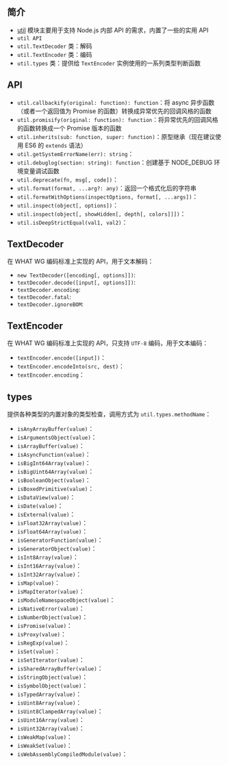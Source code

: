 ## 简介

+ [util](http://nodejs.cn/api/util.html) 模块主要用于支持 Node.js 内部 API 的需求，内置了一些的实用 API
+ `util API`
+ `util.TextDecoder` 类：解码
+ `util.TextEncoder` 类：编码
+ `util.types` 类：提供给 `TextEncoder` 实例使用的一系列类型判断函数 



## API

+ `util.callbackify(original: function): function`：将 async 异步函数（或者一个返回值为 Promise 的函数）转换成异常优先的回调风格的函数
+ `util.promisify(original: function): function`：将异常优先的回调风格的函数转换成一个 Promise 版本的函数
+ `util.inherits(sub: function, super: function)`：原型继承（现在建议使用 ES6 的 `extends` 语法）
+ `util.getSystemErrorName(err): string`：
+ `util.debuglog(section: string): function`：创建基于 NODE_DEBUG 环境变量调试函数
+ `util.deprecate(fn, msg[, code])`：
+ `util.format(format, ...arg?: any)`：返回一个格式化后的字符串
+ `util.formatWithOptions(inspectOptions, format[, ...args])`：
+ `util.inspect(object[, options])`：
+ `util.inspect(object[, showHidden[, depth[, colors]]])`：
+ `util.isDeepStrictEqual(val1, val2)`：



## TextDecoder

在 WHAT WG 编码标准上实现的 API，用于文本解码：
+ `new TextDecoder([encoding[, options]])`:
+ `textDecoder.decode([input[, options]])`:
+ `textDecoder.encoding`:
+ `textDecoder.fatal`:
+ `textDecoder.ignoreBOM`:




## TextEncoder

在 WHAT WG 编码标准上实现的 API，只支持 `UTF-8` 编码，用于文本编码：
+ `textEncoder.encode([input])`：
+ `textEncoder.encodeInto(src, dest)`：
+ `textEncoder.encoding`：




## types

提供各种类型的内置对象的类型检查，调用方式为 `util.types.methodName`：
+ `isAnyArrayBuffer(value)`：
+ `isArgumentsObject(value)`：
+ `isArrayBuffer(value)`：
+ `isAsyncFunction(value)`：
+ `isBigInt64Array(value)`：
+ `isBigUint64Array(value)`：
+ `isBooleanObject(value)`：
+ `isBoxedPrimitive(value)`：
+ `isDataView(value)`：
+ `isDate(value)`：
+ `isExternal(value)`：
+ `isFloat32Array(value)`：
+ `isFloat64Array(value)`：
+ `isGeneratorFunction(value)`：
+ `isGeneratorObject(value)`：
+ `isInt8Array(value)`：
+ `isInt16Array(value)`：
+ `isInt32Array(value)`：
+ `isMap(value)`：
+ `isMapIterator(value)`：
+ `isModuleNamespaceObject(value)`：
+ `isNativeError(value)`：
+ `isNumberObject(value)`：
+ `isPromise(value)`：
+ `isProxy(value)`：
+ `isRegExp(value)`：
+ `isSet(value)`：
+ `isSetIterator(value)`：
+ `isSharedArrayBuffer(value)`：
+ `isStringObject(value)`：
+ `isSymbolObject(value)`：
+ `isTypedArray(value)`：
+ `isUint8Array(value)`：
+ `isUint8ClampedArray(value)`：
+ `isUint16Array(value)`：
+ `isUint32Array(value)`：
+ `isWeakMap(value)`：
+ `isWeakSet(value)`：
+ `isWebAssemblyCompiledModule(value)`：


